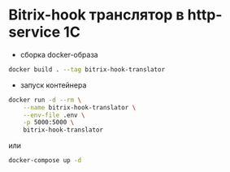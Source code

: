 # Bitrix-hook транслятор в http-service 1С

- сборка docker-образа  
```sh
docker build . --tag bitrix-hook-translator
```

- запуск контейнера  
```sh
docker run -d --rm \
    --name bitrix-hook-translator \
    --env-file .env \
    -p 5000:5000 \
    bitrix-hook-translator
```
или  
```sh
docker-compose up -d
```